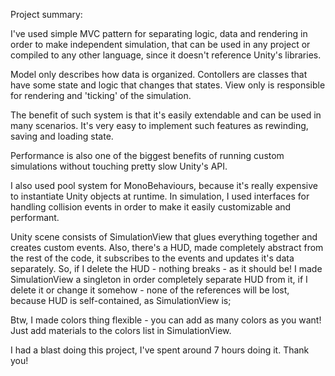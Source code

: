 Project summary:

I've used simple MVC pattern for separating logic, data and rendering in order to make independent simulation, 
that can be used in any project or compiled to any other language, since it doesn't reference Unity's libraries.

Model only describes how data is organized.
Contollers are classes that have some state and logic that changes that states.
View only is responsible for rendering and 'ticking' of the simulation.

The benefit of such system is that it's easily extendable and can be used in many scenarios.
It's very easy to implement such features as rewinding, saving and loading state.

Performance is also one of the biggest benefits of running custom simulations without touching pretty slow
Unity's API.

I also used pool system for MonoBehaviours, because it's really expensive to instantiate Unity objects at runtime.
In simulation, I used interfaces for handling collision events in order to make it easily customizable and performant.

Unity scene consists of SimulationView that glues everything together and creates custom events. 
Also, there's a HUD, made completely abstract from the rest of the code, it subscribes to the events and updates it's data separately.
So, if I delete the HUD - nothing breaks - as it should be!
I made SimulationView  a singleton in order completely separate HUD from it, if I delete it or change it somehow - none of the references will
be lost, because HUD is self-contained, as SimulationView is;


Btw, I made colors thing flexible - you can add as many colors as you want! Just add materials to the colors list in SimulationView.

I had a blast doing this project, I've spent around 7 hours doing it. Thank you!
